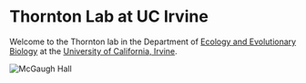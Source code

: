 # Thornton Lab at UC Irvine

Welcome to the Thornton lab in the Department of [Ecology and Evolutionary Biology](http://ecoevo.bio.uci.edu) at the [University of California, Irvine](http://www.uci.edu).

![McGaugh Hall](../images/McGauhSmall.jpg?raw=true)

